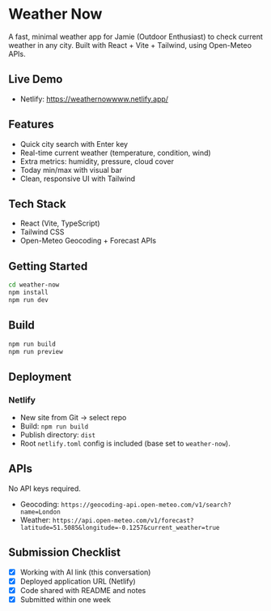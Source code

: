 # Weather Now

A fast, minimal weather app for Jamie (Outdoor Enthusiast) to check current weather in any city. Built with React + Vite + Tailwind, using Open-Meteo APIs.

## Live Demo
- Netlify: <https://weathernowwww.netlify.app/>

## Features
- Quick city search with Enter key
- Real-time current weather (temperature, condition, wind)
- Extra metrics: humidity, pressure, cloud cover
- Today min/max with visual bar
- Clean, responsive UI with Tailwind

## Tech Stack
- React (Vite, TypeScript)
- Tailwind CSS
- Open-Meteo Geocoding + Forecast APIs

## Getting Started
```bash
cd weather-now
npm install
npm run dev
```


## Build
```bash
npm run build
npm run preview
```

## Deployment
### Netlify
- New site from Git → select repo
- Build: `npm run build`
- Publish directory: `dist`
- Root `netlify.toml` config is included (base set to `weather-now`).

## APIs
No API keys required.
- Geocoding: `https://geocoding-api.open-meteo.com/v1/search?name=London`
- Weather: `https://api.open-meteo.com/v1/forecast?latitude=51.5085&longitude=-0.1257&current_weather=true`

## Submission Checklist
- [x] Working with AI link (this conversation)
- [x] Deployed application URL (Netlify)
- [x] Code shared with README and notes
- [x] Submitted within one week
